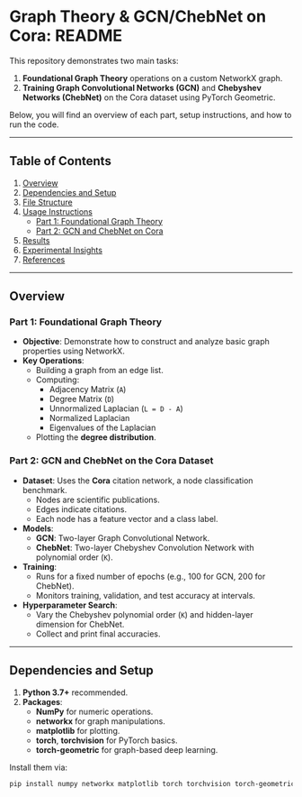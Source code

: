 # Graph Theory & GCN/ChebNet on Cora: README

This repository demonstrates two main tasks:

1. **Foundational Graph Theory** operations on a custom NetworkX graph.
2. **Training Graph Convolutional Networks (GCN)** and **Chebyshev Networks (ChebNet)** on the Cora dataset using PyTorch Geometric.

Below, you will find an overview of each part, setup instructions, and how to run the code.

---

## Table of Contents
1. [Overview](#overview)
2. [Dependencies and Setup](#dependencies-and-setup)
3. [File Structure](#file-structure)
4. [Usage Instructions](#usage-instructions)
   - [Part 1: Foundational Graph Theory](#part-1-foundational-graph-theory)
   - [Part 2: GCN and ChebNet on Cora](#part-2-gcn-and-chebnet-on-cora)
5. [Results](#results)
6. [Experimental Insights](#experimental-insights)
7. [References](#references)

---

## Overview

### Part 1: Foundational Graph Theory
- **Objective**: Demonstrate how to construct and analyze basic graph properties using NetworkX.
- **Key Operations**:
  - Building a graph from an edge list.
  - Computing:
    - Adjacency Matrix \(`A`\)
    - Degree Matrix \(`D`\)
    - Unnormalized Laplacian \(`L = D - A`\)
    - Normalized Laplacian
    - Eigenvalues of the Laplacian
  - Plotting the **degree distribution**.

### Part 2: GCN and ChebNet on the Cora Dataset
- **Dataset**: Uses the **Cora** citation network, a node classification benchmark.
  - Nodes are scientific publications.
  - Edges indicate citations.
  - Each node has a feature vector and a class label.
- **Models**:
  - **GCN**: Two-layer Graph Convolutional Network.
  - **ChebNet**: Two-layer Chebyshev Convolution Network with polynomial order \(`K`\).
- **Training**:
  - Runs for a fixed number of epochs (e.g., 100 for GCN, 200 for ChebNet).
  - Monitors training, validation, and test accuracy at intervals.
- **Hyperparameter Search**:
  - Vary the Chebyshev polynomial order \(`K`\) and hidden-layer dimension for ChebNet.
  - Collect and print final accuracies.

---

## Dependencies and Setup

1. **Python 3.7+** recommended.
2. **Packages**:
   - **NumPy** for numeric operations.
   - **networkx** for graph manipulations.
   - **matplotlib** for plotting.
   - **torch**, **torchvision** for PyTorch basics.
   - **torch-geometric** for graph-based deep learning.

Install them via:

```bash
pip install numpy networkx matplotlib torch torchvision torch-geometric
